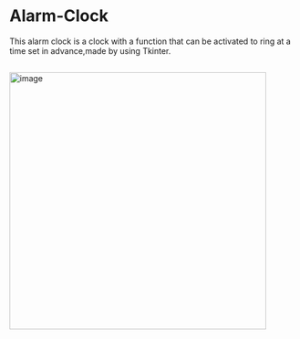 # Alarm-Clock
This alarm clock is a clock with a function that can be activated to ring at a time set in advance,made by using Tkinter.

##

<img width="450" alt="image" src="https://user-images.githubusercontent.com/80831811/221326623-73f7d94b-fa4e-4672-be30-e087cd806dd3.png">


